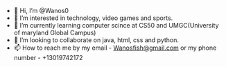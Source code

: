 - 👋 Hi, I’m @Wanos0
- 👀 I’m interested in technology, video games and sports.
- 🌱 I’m currently learning computer scince at CS50 and UMGC(University of maryland Global Campus)
- 💞️ I’m looking to collaborate on java, html, css and python. 
- 📫 How to reach me by my email - Wanosfish@gmail.com or my phone number - +13019742172

<!---
Wanos0/Wanos0 is a ✨ special ✨ repository because its `README.md` (this file) appears on your GitHub profile.
You can click the Preview link to take a look at your changes.
--->
